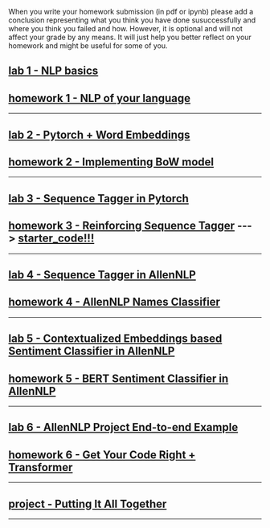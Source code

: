 When you write your homework submission (in pdf or ipynb) please add a conclusion representing what you think you have done susuccessfully and where you think you failed and how. However, it is optional and will not affect your grade by any means. It will just help you better reflect on your homework and might be useful for some of you.

## [lab 1 - NLP basics](https://docs.google.com/document/d/1tZKoBBSY42LclaU1thsBjNtJ5KkAte7ZmIvD2vRYFVM/edit?usp=sharing) 
## [homework 1 - NLP of your language](https://docs.google.com/document/d/1lCp__KKBa5RAnOL5PAHXgqeZcW_kXLFAntJXpv5kOig/edit?usp=sharing)

***

## [lab 2 - Pytorch + Word Embeddings](https://github.com/tartu-nlp-2019/Practicals/tree/master/lab2_and_homework2) 
## [homework 2 - Implementing BoW model](https://github.com/tartu-nlp-2019/Practicals/blob/master/lab2_and_homework2/3_word_embeddings_tutorial.ipynb)

***

## [lab 3 - Sequence Tagger in Pytorch](https://pytorch.org/tutorials/beginner/nlp/sequence_models_tutorial.html#sphx-glr-beginner-nlp-sequence-models-tutorial-py) 
## [homework 3 - Reinforcing Sequence Tagger](https://pytorch.org/tutorials/beginner/nlp/sequence_models_tutorial.html#exercise-augmenting-the-lstm-part-of-speech-tagger-with-character-level-features) ---> [starter_code!!!](https://github.com/tartu-nlp-2019/Practicals/tree/master/hw3)

***

## [lab 4 - Sequence Tagger in AllenNLP](https://docs.google.com/document/d/1VgOGpz9qZUkfkWyLaACWBAulOwyyzOr6gr6af13uefg/edit?usp=sharing) 
## [homework 4 -  AllenNLP Names Classifier](https://docs.google.com/document/d/1VgOGpz9qZUkfkWyLaACWBAulOwyyzOr6gr6af13uefg/edit?usp=sharing)

***

## [lab 5 - Contextualized Embeddings based Sentiment Classifier in AllenNLP](https://mlexplained.com/2019/01/30/an-in-depth-tutorial-to-allennlp-from-basics-to-elmo-and-bert/) 
## [homework 5 -  BERT Sentiment Classifier in AllenNLP]()

***

## [lab 6 - AllenNLP Project End-to-end Example]() 
## [homework 6 -  Get Your Code Right + Transformer]()

***

## [project - Putting It All Together]()

***


